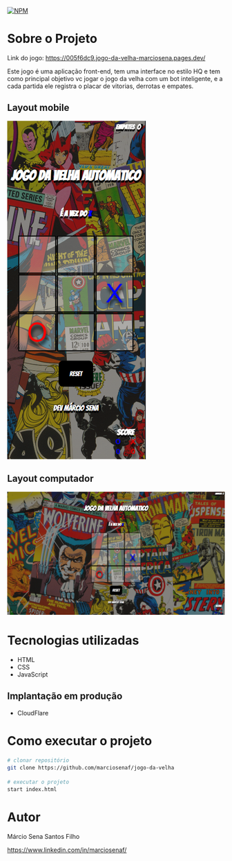 
[![NPM](https://img.shields.io/npm/l/react)](https://github.com/marciosenaf/jogo-da-velha/blob/main/LICENSE) 

# Sobre o Projeto

Link do jogo: https://005f6dc9.jogo-da-velha-marciosena.pages.dev/

Este jogo é uma aplicação front-end, tem uma interface no estilo HQ e tem como principal objetivo vc jogar o jogo da velha com um bot inteligente, e a cada partida ele registra o placar de vitorias, derrotas e empates.

## Layout mobile
![Mobile 1](https://github.com/marciosenaf/jogo-da-velha/blob/main/images/mobile.png)

## Layout computador
![Web 2](https://github.com/marciosenaf/jogo-da-velha/blob/main/images/computador.png)

# Tecnologias utilizadas

- HTML
- CSS
- JavaScript

## Implantação em produção
- CloudFlare

# Como executar o projeto

```bash
# clonar repositório
git clone https://github.com/marciosenaf/jogo-da-velha

# executar o projeto
start index.html
```

# Autor

Márcio Sena Santos Filho

https://www.linkedin.com/in/marciosenaf/

